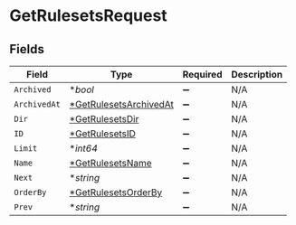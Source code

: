 # GetRulesetsRequest


## Fields

| Field                                                                      | Type                                                                       | Required                                                                   | Description                                                                |
| -------------------------------------------------------------------------- | -------------------------------------------------------------------------- | -------------------------------------------------------------------------- | -------------------------------------------------------------------------- |
| `Archived`                                                                 | **bool*                                                                    | :heavy_minus_sign:                                                         | N/A                                                                        |
| `ArchivedAt`                                                               | [*GetRulesetsArchivedAt](../../models/operations/getrulesetsarchivedat.md) | :heavy_minus_sign:                                                         | N/A                                                                        |
| `Dir`                                                                      | [*GetRulesetsDir](../../models/operations/getrulesetsdir.md)               | :heavy_minus_sign:                                                         | N/A                                                                        |
| `ID`                                                                       | [*GetRulesetsID](../../models/operations/getrulesetsid.md)                 | :heavy_minus_sign:                                                         | N/A                                                                        |
| `Limit`                                                                    | **int64*                                                                   | :heavy_minus_sign:                                                         | N/A                                                                        |
| `Name`                                                                     | [*GetRulesetsName](../../models/operations/getrulesetsname.md)             | :heavy_minus_sign:                                                         | N/A                                                                        |
| `Next`                                                                     | **string*                                                                  | :heavy_minus_sign:                                                         | N/A                                                                        |
| `OrderBy`                                                                  | [*GetRulesetsOrderBy](../../models/operations/getrulesetsorderby.md)       | :heavy_minus_sign:                                                         | N/A                                                                        |
| `Prev`                                                                     | **string*                                                                  | :heavy_minus_sign:                                                         | N/A                                                                        |